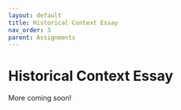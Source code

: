 ```yaml
---
layout: default
title: Historical Context Essay
nav_order: 3
parent: Assignments
---
```

# Historical Context Essay
More coming soon!
